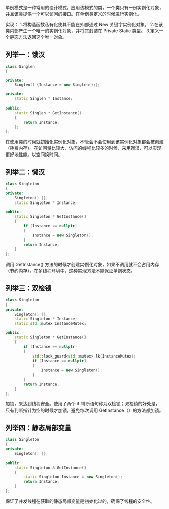 ﻿单例模式是一种常用的设计模式。应用该模式的类，一个类只有一份实例化对象，并且该类提供一个可以访问的接口。在单例类定义的时候进行实例化。

实现：
1.将构造函数私有化使其不能在外部通过 New 关键字实例化对象。
2.在该类内部产生一个唯一的实例化对象，并将其封装在 Private Static 类型。
3.定义一个静态方法返回这个唯一对象。

## 列举一：饿汉
```cpp
class Singlen
{

private:
	Singlen() {Instance = new Singlen();};

private:
	static Singlen * Instance;
	
public:
	static Singlen * GetInstance()
	{
		return Instance;
	};
};
```
在使用类的时候就初始化实例化对象，不管会不会使用到该实例化对象都会被创建（耗费内存）。在访问量比较大，访问的线程比较多的时候，采用饿汉，可以实现更好地性能。以空间换时间。

## 列举二：懒汉
```cpp 
class Singleton
{
private:
	Singleton() {};
	static Singleton * Instance;

public:
	static Singleton * GetInstance()
	{
		if (Instance == nullptr)
		{
			Instance = new Singleton();
		}
		return Instance;
	}
};
```
调用 GetInstance() 方法的时候才创建实例化对象，如果不调用就不会占用内存（节约内存）。在多线程环境中，这种实现方法不能保证单例状态。

## 列举三：双检锁
```cpp
class Singleton
{
private:
	Singleton() {};
	static Singleton * Instance;
	static std::mutex InstanceMutex;

public:
	static Singleton * GetInstance()
	{
		if (Instance == nullptr)
		{
			std::lock_guard<std::mutex> lk(InstanceMutex);
			if (Instance == nullptr)
			{
				Instance = new Singleton();
			}
		}
		return Instance;
	}
};
```
加锁，来达到线程安全。使用了两个 if 判断语句称为双检锁；双检锁的好处是，只有判断指针为空的时候才加锁，避免每次调用 GetInstance（）的方法都加锁。

## 列举四：静态局部变量
```cpp
class Singleton
{
private:
	Singleton() {};

public:
	static Singleton & GetInstance() 
	{
		static Singleton Instance = new Singleton();
		return Instance;
	}
};
```
保证了并发线程在获取的静态局部变量是初始化过的，确保了线程的安全性。


